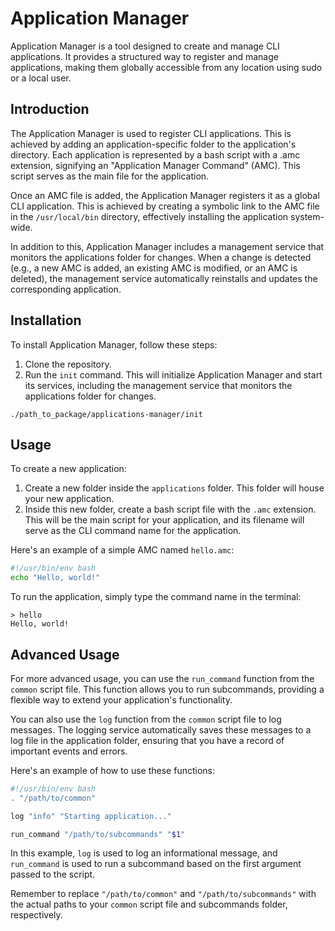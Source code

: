 # Application Manager

Application Manager is a tool designed to create and manage CLI applications. It provides a structured way to register and manage applications,
making them globally accessible from any location using sudo or a local user.

## Introduction
The Application Manager is used to register CLI applications. This is achieved by adding an application-specific folder to the application's directory. Each application is represented by a bash script with a .amc extension, signifying an "Application Manager Command" (AMC). This script serves as the main file for the application.  

Once an AMC file is added, the Application Manager registers it as a global CLI application. This is achieved by creating a symbolic link to the AMC file in the `/usr/local/bin` directory, effectively installing the application system-wide.  

In addition to this, Application Manager includes a management service that monitors the applications folder for changes. When a change is detected (e.g., a new AMC is added, an existing AMC is modified, or an AMC is deleted), the management service automatically reinstalls and updates the corresponding application.

## Installation

To install Application Manager, follow these steps:

1. Clone the repository.
2. Run the `init` command. This will initialize Application Manager and start its services, including the management service that monitors the applications folder for changes.
```shell
./path_to_package/applications-manager/init
```

## Usage

To create a new application:

1. Create a new folder inside the `applications` folder. This folder will house your new application.
2. Inside this new folder, create a bash script file with the `.amc` extension. This will be the main script for your application, and its filename will serve as the CLI command name for the application.

Here's an example of a simple AMC named `hello.amc`:

```bash
#!/usr/bin/env bash
echo "Hello, world!"
```

To run the application, simply type the command name in the terminal:

```shell
> hello
Hello, world!
```

## Advanced Usage

For more advanced usage, you can use the `run_command` function from the `common` script file. This function allows you to run subcommands, providing a flexible way to extend your application's functionality.

You can also use the `log` function from the `common` script file to log messages. The logging service automatically saves these messages to a log file in the application folder, ensuring that you have a record of important events and errors.

Here's an example of how to use these functions:

```bash
#!/usr/bin/env bash
. "/path/to/common"

log "info" "Starting application..."

run_command "/path/to/subcommands" "$1"
```

In this example, `log` is used to log an informational message, and `run_command` is used to run a subcommand based on the first argument passed to the script.

Remember to replace `"/path/to/common"` and `"/path/to/subcommands"` with the actual paths to your `common` script file and subcommands folder, respectively.
